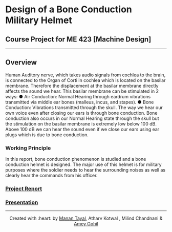 # Design of a Bone Conduction Military Helmet

## Course Project for ME 423 [Machine Design]

***

## Overview

Human Auditory nerve, which takes audio signals from cochlea to the brain, is connected to the Organ of Corti in cochlea which is located on the basilar membrane. Therefore the displacement at the basilar membrane directly affects the sound we hear. This basilar membrane can be stimulated in 2 ways:
● Air Conduction: Normal Hearing through eardrum vibrations transmitted via middle ear bones (malleus, incus, and stapes).
● Bone Conduction: Vibrations transmitted through the skull.
The way we hear our own voice even after closing our ears is through bone conduction. Bone conduction also occurs in our Normal Hearing state through the skull but the stimulation on the basilar membrane is extremely low below 100 dB. Above 100 dB we can hear the sound even if we close our ears using ear plugs which is due to bone conduction.

### Working Principle

In this report, bone conduction phenomenon is studied and a bone conduction helmet is designed. The major use of this helmet is for military purposes where the soldier needs to hear the surrounding noises as well as clearly hear the commands from his officer.

### [Project Report](https://github.com/tayalmanan28/Bone-Conduction-Military-Helmet/blob/main/Report.pdf)

### [Presentation](https://github.com/tayalmanan28/Bone-Conduction-Military-Helmet/blob/main/Presentation.pptx)

***

<p align='center'>Created with :heart: by  <a href="https://github.com/tayalmanan28">Manan Tayal</a>, <a> Atharv Kotwal </a>, <a> Milind Chandnani</a> & <a href="https://github.com/AmeyGohil">Amey Gohil</a></p>
